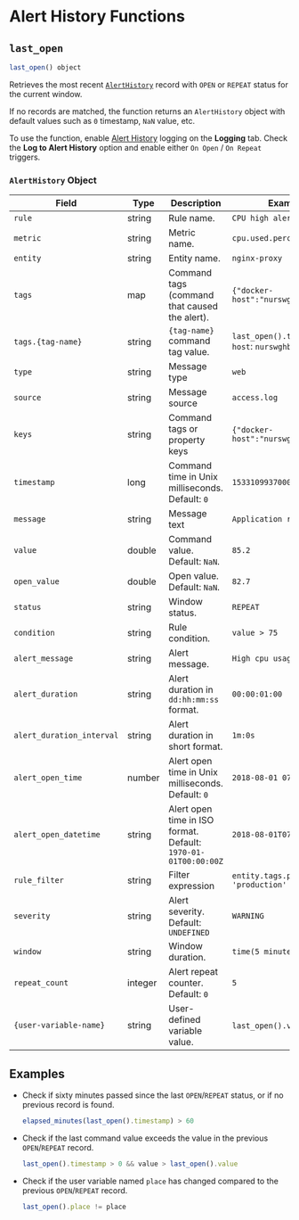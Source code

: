 # Alert History Functions

## `last_open`

```javascript
last_open() object
```

Retrieves the most recent [`AlertHistory`](logging.md#logging-to-database) record with `OPEN` or `REPEAT` status for the current window.

If no records are matched, the function returns an `AlertHistory` object with default values such as `0` timestamp, `NaN` value, etc.

To use the function, enable [Alert History](logging.md#logging-to-database) logging on the **Logging** tab. Check the **Log to Alert History** option and enable either `On Open` / `On Repeat` triggers.

### `AlertHistory` Object

**Field** | **Type** | **Description** | **Example**
----|-----|-----|------
`rule` | string | Rule name. | `CPU high alert`
`metric` | string | Metric name. | `cpu.used.percent`
`entity` | string | Entity name. | `nginx-proxy`
`tags` | map | Command tags (command that caused the alert). | `{"docker-host":"nurswghbs001"}`
`tags.{tag-name}` | string | `{tag-name}` command tag value. | `last_open().tags.docker-host`: `nurswghbs001`
`type` | string | Message type | `web`
`source` | string | Message source | `access.log`
`keys` | string | Command tags or property keys | `{"docker-host":"nurswghbs001"}`
`timestamp` | long | Command time in Unix milliseconds.<br>Default: `0` | `1533109937000`
`message` | string | Message text | `Application restarted`
`value` | double | Command value.<br>Default: `NaN`. | `85.2`
`open_value` | double | Open value.<br>Default: `NaN`. | `82.7`
`status` | string | Window status. | `REPEAT`
`condition` | string | Rule condition. | `value > 75`
`alert_message` | string | Alert message. | `High cpu usage (85.2)`
`alert_duration` | string | Alert duration in `dd:hh:mm:ss` format. | `00:00:01:00`
`alert_duration_interval` | string | Alert duration in short format. | `1m:0s`
`alert_open_time` | number | Alert open time in Unix milliseconds.<br>Default: `0` | `2018-08-01 07:51:17`
`alert_open_datetime` | string | Alert open time in ISO format.<br>Default: `1970-01-01T00:00:00Z` | `2018-08-01T07:51:17Z`
`rule_filter` | string | Filter expression | `entity.tags.profile = 'production'`
`severity` | string | Alert severity.<br>Default: `UNDEFINED` | `WARNING`
`window` | string | Window duration. | `time(5 minute)`
`repeat_count` | integer | Alert repeat counter.<br>Default: `0` | `5`
`{user-variable-name}` | string | User-defined variable value. | `last_open().valueCnt`: `2`

## Examples

* Check if sixty minutes passed since the last `OPEN`/`REPEAT` status, or if no previous record is found.

    ```javascript
    elapsed_minutes(last_open().timestamp) > 60
    ```

* Check if the last command value exceeds the value in the previous `OPEN`/`REPEAT` record.

    ```javascript
    last_open().timestamp > 0 && value > last_open().value
    ```

* Check if the user variable named `place` has changed compared to the previous `OPEN`/`REPEAT` record.

    ```javascript
    last_open().place != place
    ```
